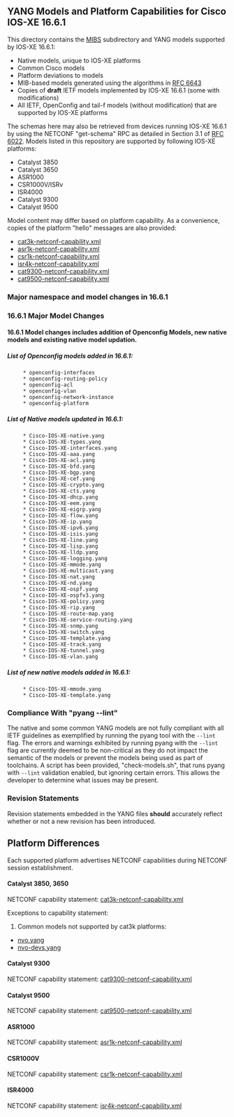 ## YANG Models and Platform Capabilities for Cisco IOS-XE 16.6.1

This directory contains the [MIBS](MIBS) subdirectory and YANG models supported by IOS-XE 16.6.1:

* Native models, unique to IOS-XE platforms
* Common Cisco models
* Platform deviations to models
* MIB-based models generated using the algorithms in [RFC 6643](https://tools.ietf.org/html/rfc6643)
* Copies of **draft** IETF models implemented by IOS-XE 16.6.1 (some with modifications)
* All IETF, OpenConfig and tail-f models (without modification) that are supported by IOS-XE platforms 

The schemas here may also be retrieved from devices running IOS-XE 16.6.1 by using the NETCONF "get-schema" RPC as detailed in Section 3.1 of [RFC 6022](https://tools.ietf.org/html/rfc6022). Models listed in this repository are supported by following IOS-XE platforms:

* Catalyst 3850 
* Catalyst 3650
* ASR1000
* CSR1000V/ISRv
* ISR4000
* Catalyst 9300
* Catalyst 9500

Model content may differ based on platform capability. As a convenience, copies of the platform "hello" messages are also provided:

* [cat3k-netconf-capability.xml](cat3k-netconf-capability.xml)
* [asr1k-netconf-capability.xml](asr1k-netconf-capability.xml)
* [csr1k-netconf-capability.xml](csr1k-netconf-capability.xml)
* [isr4k-netconf-capability.xml](isr4k-netconf-capability.xml)
* [cat9300-netconf-capability.xml](cat9300-netconf-capability.xml)
* [cat9500-netconf-capability.xml](cat9500-netconf-capability.xml)

### Major namespace and model changes in 16.6.1

### 16.6.1 Major Model Changes

 #### 16.6.1 Model changes includes addition of Openconfig Models, new native models and existing native model updation.

  ##### List of Openconfig models added in 16.6.1:

         * openconfig-interfaces
         * openconfig-routing-policy
         * openconfig-acl
         * openconfig-vlan
         * openconfig-network-instance
         * openconfig-platform
 
  ##### List of Native models updated in 16.6.1:

         * Cisco-IOS-XE-native.yang
         * Cisco-IOS-XE-types.yang
         * Cisco-IOS-XE-interfaces.yang
         * Cisco-IOS-XE-aaa.yang
         * Cisco-IOS-XE-acl.yang 
         * Cisco-IOS-XE-bfd.yang
         * Cisco-IOS-XE-bgp.yang
         * Cisco-IOS-XE-cef.yang
         * Cisco-IOS-XE-crypto.yang
         * Cisco-IOS-XE-cts.yang
         * Cisco-IOS-XE-dhcp.yang
         * Cisco-IOS-XE-eem.yang
         * Cisco-IOS-XE-eigrp.yang
         * Cisco-IOS-XE-flow.yang
         * Cisco-IOS-XE-ip.yang
         * Cisco-IOS-XE-ipv6.yang
         * Cisco-IOS-XE-isis.yang
         * Cisco-IOS-XE-line.yang
         * Cisco-IOS-XE-lisp.yang
         * Cisco-IOS-XE-lldp.yang
         * Cisco-IOS-XE-logging.yang
         * Cisco-IOS-XE-mmode.yang
         * Cisco-IOS-XE-multicast.yang
         * Cisco-IOS-XE-nat.yang
         * Cisco-IOS-XE-nd.yang
         * Cisco-IOS-XE-ospf.yang
         * Cisco-IOS-XE-ospfv3.yang
         * Cisco-IOS-XE-policy.yang
         * Cisco-IOS-XE-rip.yang
         * Cisco-IOS-XE-route-map.yang
         * Cisco-IOS-XE-service-routing.yang
         * Cisco-IOS-XE-snmp.yang
         * Cisco-IOS-XE-switch.yang
         * Cisco-IOS-XE-template.yang
         * Cisco-IOS-XE-track.yang
         * Cisco-IOS-XE-tunnel.yang
         * Cisco-IOS-XE-vlan.yang

  ##### List of new native models added in 16.6.1:

         * Cisco-IOS-XE-mmode.yang
         * Cisco-IOS-XE-template.yang
	 
### Compliance With "pyang --lint"

The native and some common YANG models are not fully compliant with all IETF guidelines as exemplified by running the pyang tool with the ```--lint``` flag. The errors and warnings exhibited by running pyang with the ```--lint``` flag are currently deemed to be non-critical as they do not impact the semantic of the models or prevent the models being used as part of toolchains. A script has been provided, "check-models.sh", that runs pyang with ```--lint``` validation enabled, but ignoring certain errors. This allows the developer to determine what issues may be present.


### Revision Statements

Revision statements embedded in the YANG files **should** accurately reflect whether or not a new revision has been introduced.


## Platform Differences

Each supported platform advertises NETCONF capabilities during NETCONF session establishment. 

#### Catalyst 3850, 3650

NETCONF capability statement: [cat3k-netconf-capability.xml](cat3k-netconf-capability.xml)

Exceptions to capability statement:

1. Common models not supported by cat3k platforms:

  - [nvo.yang](nvo.yang)
  - [nvo-devs.yang](nvo-devs.yang)

#### Catalyst 9300
NETCONF capability statement: [cat9300-netconf-capability.xml](cat9300-netconf-capability.xml)
#### Catalyst 9500
NETCONF capability statement: [cat9500-netconf-capability.xml](cat9500-netconf-capability.xml)
#### ASR1000
NETCONF capability statement: [asr1k-netconf-capability.xml](asr1k-netconf-capability.xml)
#### CSR1000V
NETCONF capability statement: [csr1k-netconf-capability.xml](csr1k-netconf-capability.xml)
#### ISR4000
NETCONF capability statement: [isr4k-netconf-capability.xml](isr4k-netconf-capability.xml)

